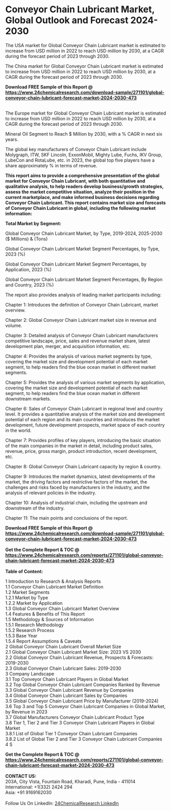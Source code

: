 <h1>Conveyor Chain Lubricant Market, Global Outlook and Forecast 2024-2030</h1><p>The USA market for Global Conveyor Chain Lubricant market is estimated to increase from USD million in 2022 to reach USD million by 2030, at a CAGR during the forecast period of 2023 through 2030.</p><p>
</p><p>The China market for Global Conveyor Chain Lubricant market is estimated to increase from USD million in 2022 to reach USD million by 2030, at a CAGR during the forecast period of 2023 through 2030.</p><div><b>Download FREE Sample of this Report @ 
            <a href="https://www.24chemicalresearch.com/download-sample/271101/global-conveyor-chain-lubricant-forecast-market-2024-2030-473">
            https://www.24chemicalresearch.com/download-sample/271101/global-conveyor-chain-lubricant-forecast-market-2024-2030-473</a></b></div><br><p>
</p><p>The Europe market for Global Conveyor Chain Lubricant market is estimated to increase from USD million in 2022 to reach USD million by 2030, at a CAGR during the forecast period of 2023 through 2030.</p><p>
Mineral Oil Segment to Reach $ Million by 2030, with a % CAGR in next six years.</p><p>
The global key manufacturers of Conveyor Chain Lubricant include Molygraph, ITW, SKF Lincoln, ExxonMobil, Mighty Lube, Fuchs, IKV Group, LubeCon and RotaLube, etc. in 2023, the global top five players have a share approximately % in terms of revenue.</p><p>
<strong>This report aims to provide a comprehensive presentation of the global market for Conveyor Chain Lubricant, with both quantitative and qualitative analysis, to help readers develop business/growth strategies, assess the market competitive situation, analyze their position in the current marketplace, and make informed business decisions regarding Conveyor Chain Lubricant. This report contains market size and forecasts of Conveyor Chain Lubricant in global, including the following market information:</strong></p><p>
</p><p>
<strong>Total Market by Segment:</strong></p><p>
Global Conveyor Chain Lubricant Market, by Type, 2019-2024, 2025-2030 ($ Millions) &amp; (Tons)</p><p>
Global Conveyor Chain Lubricant Market Segment Percentages, by Type, 2023 (%)</p><p>
</p><p>
Global Conveyor Chain Lubricant Market Segment Percentages, by Application, 2023 (%)</p><p>
</p><p>
Global Conveyor Chain Lubricant Market Segment Percentages, By Region and Country, 2023 (%)</p><p>
</p><p>
The report also provides analysis of leading market participants including:</p><p>
</p><p>
</p><p>
Chapter 1: Introduces the definition of Conveyor Chain Lubricant, market overview.</p><p>
Chapter 2: Global Conveyor Chain Lubricant market size in revenue and volume.</p><p>
Chapter 3: Detailed analysis of Conveyor Chain Lubricant manufacturers competitive landscape, price, sales and revenue market share, latest development plan, merger, and acquisition information, etc.</p><p>
Chapter 4: Provides the analysis of various market segments by type, covering the market size and development potential of each market segment, to help readers find the blue ocean market in different market segments.</p><p>
Chapter 5: Provides the analysis of various market segments by application, covering the market size and development potential of each market segment, to help readers find the blue ocean market in different downstream markets.</p><p>
Chapter 6: Sales of Conveyor Chain Lubricant in regional level and country level. It provides a quantitative analysis of the market size and development potential of each region and its main countries and introduces the market development, future development prospects, market space of each country in the world.</p><p>
Chapter 7: Provides profiles of key players, introducing the basic situation of the main companies in the market in detail, including product sales, revenue, price, gross margin, product introduction, recent development, etc.</p><p>
Chapter 8: Global Conveyor Chain Lubricant capacity by region &amp; country.</p><p>
Chapter 9: Introduces the market dynamics, latest developments of the market, the driving factors and restrictive factors of the market, the challenges and risks faced by manufacturers in the industry, and the analysis of relevant policies in the industry.</p><p>
Chapter 10: Analysis of industrial chain, including the upstream and downstream of the industry.</p><p>
Chapter 11: The main points and conclusions of the report.</p><div><b>Download FREE Sample of this Report @ 
            <a href="https://www.24chemicalresearch.com/download-sample/271101/global-conveyor-chain-lubricant-forecast-market-2024-2030-473">
            https://www.24chemicalresearch.com/download-sample/271101/global-conveyor-chain-lubricant-forecast-market-2024-2030-473</a></b></div><br><div><b>Get the Complete Report & TOC @ 
            <a href="https://www.24chemicalresearch.com/reports/271101/global-conveyor-chain-lubricant-forecast-market-2024-2030-473">
            https://www.24chemicalresearch.com/reports/271101/global-conveyor-chain-lubricant-forecast-market-2024-2030-473</a></b></div><br>
            <b>Table of Content:</b><p>1 Introduction to Research & Analysis Reports<br />
    1.1 Conveyor Chain Lubricant Market Definition<br />
    1.2 Market Segments<br />
        1.2.1 Market by Type<br />
        1.2.2 Market by Application<br />
    1.3 Global Conveyor Chain Lubricant Market Overview<br />
    1.4 Features & Benefits of This Report<br />
    1.5 Methodology & Sources of Information<br />
        1.5.1 Research Methodology<br />
        1.5.2 Research Process<br />
        1.5.3 Base Year<br />
        1.5.4 Report Assumptions & Caveats<br />
2 Global Conveyor Chain Lubricant Overall Market Size<br />
    2.1 Global Conveyor Chain Lubricant Market Size: 2023 VS 2030<br />
    2.2 Global Conveyor Chain Lubricant Revenue, Prospects & Forecasts: 2019-2030<br />
    2.3 Global Conveyor Chain Lubricant Sales: 2019-2030<br />
3 Company Landscape<br />
    3.1 Top Conveyor Chain Lubricant Players in Global Market<br />
    3.2 Top Global Conveyor Chain Lubricant Companies Ranked by Revenue<br />
    3.3 Global Conveyor Chain Lubricant Revenue by Companies<br />
    3.4 Global Conveyor Chain Lubricant Sales by Companies<br />
    3.5 Global Conveyor Chain Lubricant Price by Manufacturer (2019-2024)<br />
    3.6 Top 3 and Top 5 Conveyor Chain Lubricant Companies in Global Market, by Revenue in 2023<br />
    3.7 Global Manufacturers Conveyor Chain Lubricant Product Type<br />
    3.8 Tier 1, Tier 2 and Tier 3 Conveyor Chain Lubricant Players in Global Market<br />
        3.8.1 List of Global Tier 1 Conveyor Chain Lubricant Companies<br />
        3.8.2 List of Global Tier 2 and Tier 3 Conveyor Chain Lubricant Companies<br />
4 S</p><div><b>Get the Complete Report & TOC @ 
            <a href="https://www.24chemicalresearch.com/reports/271101/global-conveyor-chain-lubricant-forecast-market-2024-2030-473">
            https://www.24chemicalresearch.com/reports/271101/global-conveyor-chain-lubricant-forecast-market-2024-2030-473</a></b></div><br><b>CONTACT US:</b><br>
            203A, City Vista, Fountain Road, Kharadi, Pune, India - 411014<br>
            International: +1(332) 2424 294<br>
            Asia: +91 9169162030 <br><br>
            Follow Us On LinkedIn: <a href="https://www.linkedin.com/company/24chemicalresearch/">24ChemicalResearch LinkedIn</a>